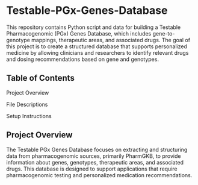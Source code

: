 # Testable-PGx-Genes-Database

This repository contains Python script and data for building a Testable Pharmacogenomic (PGx) Genes Database, which includes gene-to-genotype mappings, therapeutic areas, and associated drugs. The goal of this project is to create a structured database that supports personalized medicine by allowing clinicians and researchers to identify relevant drugs and dosing recommendations based on gene and genotypes.

## Table of Contents

Project Overview

File Descriptions

Setup Instructions

## Project Overview

The Testable PGx Genes Database focuses on extracting and structuring data from pharmacogenomic sources, primarily PharmGKB, to provide information about genes, genotypes, therapeutic areas, and associated drugs. This database is designed to support applications that require pharmacogenomic testing and personalized medication recommendations.
